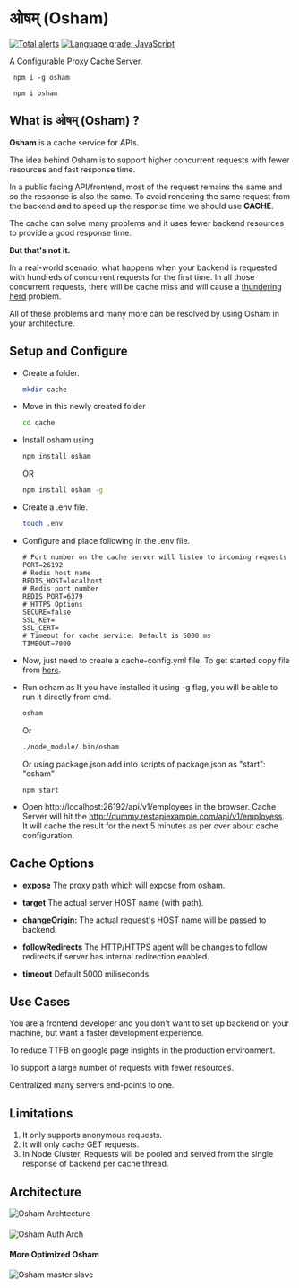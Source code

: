 # ओषम् (Osham)

[![Total alerts](https://img.shields.io/lgtm/alerts/g/ajaysinghj8/osham.svg?logo=lgtm&logoWidth=18)](https://lgtm.com/projects/g/ajaysinghj8/osham/alerts/)
[![Language grade: JavaScript](https://img.shields.io/lgtm/grade/javascript/g/ajaysinghj8/osham.svg?logo=lgtm&logoWidth=18)](https://lgtm.com/projects/g/ajaysinghj8/osham/context:javascript)

A Configurable Proxy Cache Server.

```
 npm i -g osham
```

```
 npm i osham
```

## What is ओषम् (Osham) ?

**Osham** is a cache service for APIs.

The idea behind Osham is to support higher concurrent requests with fewer resources and fast response time. 

In a public facing API/frontend, most of the request remains the same and so the response is also the same. To avoid rendering the same request from the backend and to speed up the response time we should use **CACHE**.

The cache can solve many problems and it uses fewer backend resources to provide a good response time.

**But that's not it.**

In a real-world scenario, what happens when your backend is requested with hundreds of concurrent requests for the first time.
In all those concurrent requests, there will be cache miss and will cause a [thundering herd](https://en.wikipedia.org/wiki/Thundering_herd_problem) problem.

All of these problems and many more can be resolved by using Osham in your architecture.


## Setup and Configure

- Create a folder.
  ```sh
  mkdir cache
  ```

* Move in this newly created folder
  ```sh
  cd cache
  ```

- Install osham using

  ```sh
  npm install osham
  ```

  OR

  ```sh
  npm install osham -g
  ```

- Create a .env file.

  ```sh
  touch .env
  ```

- Configure and place following in the .env file.

  ```
  # Port number on the cache server will listen to incoming requests
  PORT=26192
  # Redis host name
  REDIS_HOST=localhost
  # Redis port number
  REDIS_PORT=6379
  # HTTPS Options
  SECURE=false
  SSL_KEY=
  SSL_CERT=
  # Timeout for cache service. Default is 5000 ms
  TIMEOUT=7000
  ```

- Now, just need to create a cache-config.yml file. To get started copy file from [here](https://raw.githubusercontent.com/ajaysinghj8/osham/master/cache-config.example.yml).

- Run osham as
  If you have installed it using -g flag, you will be able to run it directly from cmd.

  ```sh
  osham
  ```

  Or

  ```sh
  ./node_module/.bin/osham
  ```

  Or using package.json
  add into scripts of package.json as
  "start": "osham"

  ```
  npm start
  ```

- Open http://localhost:26192/api/v1/employees in the browser.
  Cache Server will hit the http://dummy.restapiexample.com/api/v1/employess.
  It will cache the result for the next 5 minutes as per over about cache configuration.

## Cache Options

- **expose** The proxy path which will expose from osham.

- **target** The actual server HOST name (with path).
- **changeOrigin:** The actual request's HOST name will be passed to backend.
- **followRedirects** The HTTP/HTTPS agent will be changes to follow redirects if server has internal redirection enabled.
- **timeout** Default 5000 miliseconds.

## Use Cases

You are a frontend developer and you don't want to set up backend on your machine, but want a faster development experience.

To reduce TTFB on google page insights in the production environment.

To support a large number of requests with fewer resources.

Centralized many servers end-points to one.

## Limitations

1. It only supports anonymous requests.
2. It will only cache GET requests.
3. In Node Cluster, Requests will be pooled and served from the single response of backend per cache thread.

## Architecture

![Osham Archtecture](https://raw.githubusercontent.com/ajaysinghj8/osham/master/public/Arch.svg?sanitize=true&raw=true)

####

![Osham Auth Arch](https://raw.githubusercontent.com/ajaysinghj8/osham/master/public/SimpleArch.svg?sanitize=true&raw=true)

#### More Optimized Osham

![Osham master slave](https://raw.githubusercontent.com/ajaysinghj8/osham/master/public/MasterSlaveOsham.svg?sanitize=true&raw=true)
